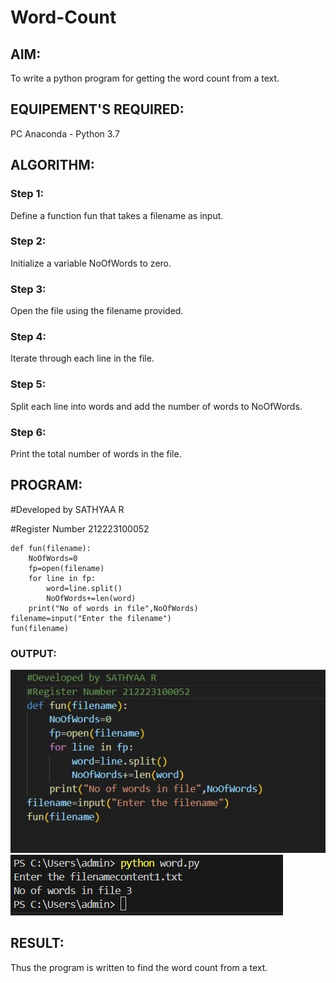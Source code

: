 # Word-Count
## AIM:
To write a python program for getting the word count from a text.
## EQUIPEMENT'S REQUIRED: 
PC
Anaconda - Python 3.7
## ALGORITHM: 
### Step 1:
Define a function fun that takes a filename as input.

### Step 2: 
Initialize a variable NoOfWords to zero.
 
### Step 3: 
Open the file using the filename provided.

### Step 4:  
Iterate through each line in the file.

### Step 5: 
Split each line into words and add the number of words to NoOfWords.

### Step 6: 
Print the total number of words in the file.

## PROGRAM:

#Developed by SATHYAA R

#Register Number 212223100052
```
def fun(filename):
    NoOfWords=0
    fp=open(filename)
    for line in fp:
        word=line.split()
        NoOfWords+=len(word)
    print("No of words in file",NoOfWords)
filename=input("Enter the filename")
fun(filename)
```

### OUTPUT:

![alt text](<9 pyth.jpg>)
![alt text](<9 pyth op.jpg>)

## RESULT:
Thus the program is written to find the word count from a text.
